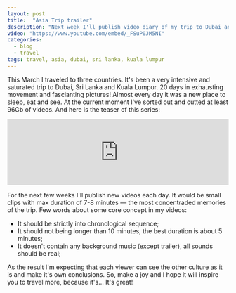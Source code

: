 ```yaml
---
layout: post
title:  "Asia Trip trailer"
description: "Next week I'll publish video diary of my trip to Dubai and South-Eastern Asia."
video: "https://www.youtube.com/embed/_FSuP0JM5NI"
categories:
  - blog
  - travel
tags: travel, asia, dubai, sri lanka, kuala lumpur
---
```


This March I traveled to three countries. It's been a very intensive and saturated trip to Dubai, 
Sri Lanka and Kuala Lumpur. 20 days in exhausting movement and fascianting pictures! Almost every day
 it was a new place to sleep, eat and see. At the current moment I've sorted out and cutted at least 
 96Gb of videos. And here is the teaser of this series:

<div class="video_responsive"> 
  <iframe width="100%" 
          src="https://www.youtube.com/embed/_FSuP0JM5NI" 
          frameborder="0" 
          allowfullscreen></iframe>
</div>

For the next few weeks I'll publish new videos each day. It would be small clips with max duration of
7-8 minutes — the most concentraded memories of the trip. Few words about some core concept in my 
videos:

- It should be strictly into chronological sequence;
- It should not being longer than 10 minutes, the best duration is about 5 minutes;
- It doesn't contain any background music (except trailer), all sounds should be real;

As the result I'm expecting that each viewer can see the other culture as it is and make it's own 
conclusions. So, make a joy and I hope it will inspire you to travel more, because it's… It's great!
